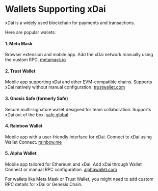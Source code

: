 # Wallets Supporting xDai

xDai is a widely used blockchain for payments and transactions. &#x20;

Here are popular wallets:

#### **1. Meta Mask**

Browser extension and mobile app. Add the xDai network manually using the custom RPC. [metamask.io](https://metamask.io)

#### **2. Trust Wallet**

Mobile app supporting xDai and other EVM-compatible chains. Supports xDai natively without manual configuration. [trustwallet.com](https://trustwallet.com)

#### **3. Gnosis Safe (formerly Safe)**

Secure multi-signature wallet designed for team collaboration. Supports xDai out of the box. [safe.global](https://safe.global)

#### **4. Rainbow Wallet**

Mobile app with a user-friendly interface for xDai. Connect to xDai using Wallet Connect. [rainbow.me](https://rainbow.me)

#### **5. Alpha Wallet**

Mobile app tailored for Ethereum and xDai. Add xDai through Wallet Connect or manual RPC configuration. [alphawallet.com](https://alphawallet.com)



For wallets like Meta Mask or Trust Wallet, you might need to add custom RPC details for xDai or Genesis Chain.
